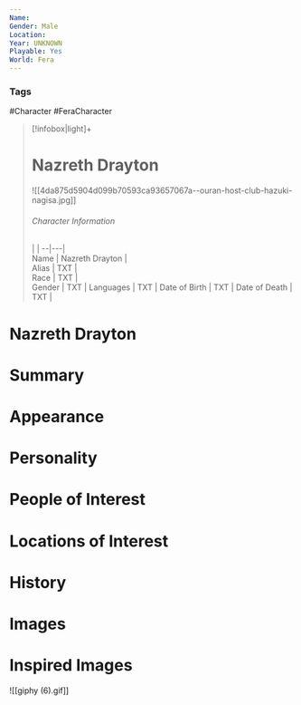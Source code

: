 ```yaml
---
Name: 
Gender: Male
Location: 
Year: UNKNOWN
Playable: Yes
World: Fera
---
```


### Tags
#Character #FeraCharacter 

> [!infobox|light]+  
> # Nazreth Drayton  
> ![[4da875d5904d099b70593ca93657067a--ouran-host-club-hazuki-nagisa.jpg]]
> ###### Character Information
>  |   |
> --|---|  
> Name | Nazreth Drayton |  
> Alias | TXT |  
> Race | TXT |  
> Gender | TXT |
> Languages | TXT |
> Date of Birth | TXT |
> Date of Death | TXT |

# Nazreth Drayton

# Summary

# Appearance

# Personality

# People of Interest

# Locations of Interest

# History

# Images

# Inspired Images
![[giphy (6).gif]]
